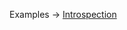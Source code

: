 <p class="ExampleLinks">Examples <span class="ExampleLinksTitleSeparator">-></span> <a href="../../examples/extension/extension_introspection__introspection">Introspection</a></p>
